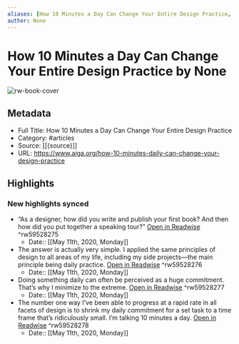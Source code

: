 ```yaml
---
aliases: [How 10 Minutes a Day Can Change Your Entire Design Practice, How 10 Minutes a Day Can Change Your Entire Design Practice]
author: None
---
```

# How 10 Minutes a Day Can Change Your Entire Design Practice by None

![rw-book-cover](https://readwise-assets.s3.amazonaws.com/static/images/article1.be68295a7e40.png)

## Metadata

- Full Title: How 10 Minutes a Day Can Change Your Entire Design Practice
- Category: #articles
- Source: [[{source}]]
- URL: https://www.aiga.org/how-10-minutes-daily-can-change-your-design-practice

## Highlights
### New highlights synced
- “As a designer, how did you write and publish your first book? And then how did you put together a speaking tour?” [Open in Readwise](https://readwise.io/open/59528275) ^rw59528275
    - Date:: [[May 11th, 2020, Monday]]
- The answer is actually very simple. I applied the same principles of design to all areas of my life, including my side projects—the main principle being daily practice. [Open in Readwise](https://readwise.io/open/59528276) ^rw59528276
    - Date:: [[May 11th, 2020, Monday]]
- Doing something daily can often be perceived as a huge commitment. That’s why I minimize to the extreme. [Open in Readwise](https://readwise.io/open/59528277) ^rw59528277
    - Date:: [[May 11th, 2020, Monday]]
- The number one way I’ve been able to progress at a rapid rate in all facets of design is to shrink my daily commitment for a set task to a time frame that’s ridiculously small. I’m talking 10 minutes a day. [Open in Readwise](https://readwise.io/open/59528278) ^rw59528278
    - Date:: [[May 11th, 2020, Monday]]
